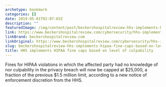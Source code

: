 ```yaml
---
archetype: bookmark
categories: []
date: 2019-05-01T02:07:03Z
description: ""
featuredImage: /img/content/post/beckershospitalreview-hhs-implements-hipaa-fine-caps-based-on-level-of-culpability.jpg
link: https://www.beckershospitalreview.com/cybersecurity/hhs-implements-hipaa-fine-caps-based-on-level-of-culpability.html
linkBrand: beckershospitalreview.com
linkOriginal: https://www.beckershospitalreview.com/cybersecurity/hhs-implements-hipaa-fine-caps-based-on-level-of-culpability.html
slug: beckershospitalreview-hhs-implements-hipaa-fine-caps-based-on-level-of-culpability
title: HHS implements HIPAA fine caps based on level of culpability
---
```

Fines for HIPAA violations in which the affected party had no knowledge of nor culpability in the privacy breach will now be capped at $25,000, a fraction of the previous $1.5 million limit, according to a new notice of enforcement discretion from the HHS.